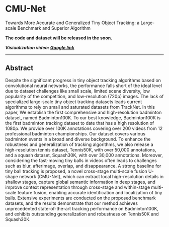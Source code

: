# CMU-Net
Towards More Accurate and Generalized Tiny Object Tracking: a Large-scale Benchmark and Superior Algorithm

**The code and dataset will be released in the soon.**

***Visiualization video: [Google link](https://drive.google.com/file/d/1sLU90na7nlzqYqsuIhWlTxEBVxKWceJY/view?usp=drive_link)***

***
## Abstract

Despite the significant progress in tiny object tracking algorithms based on convolutional neural networks, the performance falls short of the ideal level due to dataset challenges like small scale, limited scene diversity, low popularity of the competition, and low-resolution (720p) images. The lack of specialized large-scale tiny object tracking datasets leads current algorithms to rely on small and saturated datasets from TrackNet. In this paper, We establish the first comprehensive and high-resolution badminton dataset, named Badminton100K. To our best knowledge, Badminton100K is the first badminton tracking dataset to date that has a high resolution of 1080p. We provide over 100K annotations covering over 200 videos from 12 professional badminton championships. Our dataset covers various badminton events in a broad and diverse background. To enhance the robustness and generalization of tracking algorithms, we also release a high-resolution tennis dataset, Tennis50K, with over 50,000 annotations, and a squash dataset, Squash30K, with over 30,000 annotations. Moreover, considering the fast-moving tiny balls in videos often leads to challenges such as blur, afterimage, overlap, and disappearance. A strong baseline for tiny ball tracking is proposed, a novel cross-stage multi-scale fusion U-shape network (CMU-Net), which can extract local high-resolution details in shallow stages, capture global semantic information in deep stages, and improve context representation through cross-stage and within-stage multi-scale feature fusion, enabling accurate identification and localization of tiny balls. Extensive experiments are conducted on the proposed benchmark datasets, and the results demonstrate that our method achieves unprecedented state-of-the-art tracking performance on Badminton100K, and exhibits outstanding generalization and robustness on Tennis50K and Squash30K.

